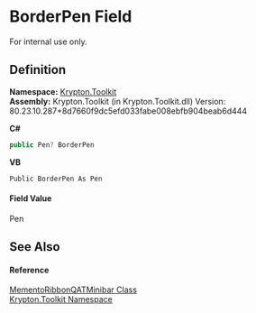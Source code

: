 # BorderPen Field


For internal use only.



## Definition
**Namespace:** <a href="79d2eac2-21f4-54ff-7552-b20c33c30600.md">Krypton.Toolkit</a>  
**Assembly:** Krypton.Toolkit (in Krypton.Toolkit.dll) Version: 80.23.10.287+8d7660f9dc5efd033fabe008ebfb904beab6d444

**C#**
``` C#
public Pen? BorderPen
```
**VB**
``` VB
Public BorderPen As Pen
```



#### Field Value
Pen

## See Also


#### Reference
<a href="08d15db6-021b-c651-11b4-e448f766f9e6.md">MementoRibbonQATMinibar Class</a>  
<a href="79d2eac2-21f4-54ff-7552-b20c33c30600.md">Krypton.Toolkit Namespace</a>  
